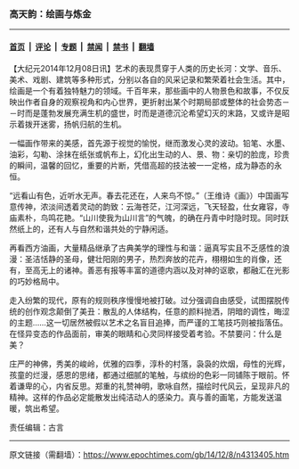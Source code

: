 ### 高天韵：绘画与炼金

---

#### [首页](../../../..?n4313405) &nbsp;|&nbsp; [评论](../../../../../epoch-comment?n4313405) &nbsp;|&nbsp; [专题](../../../../../epoch-special?n4313405) &nbsp;|&nbsp; [禁闻](../../../../../epoch-news?n4313405) &nbsp;|&nbsp; [禁书](../../../../../books?n4313405) &nbsp;|&nbsp; [翻墙](https://github.com/gfw-breaker/nogfw/blob/master/README.md?n4313405)


<div class="post_content" id="artbody" itemprop="articleBody">
 <!-- article content begin -->
 <p>
  【大纪元2014年12月08日讯】艺术的表现贯穿于人类的历史长河：文学、音乐、美术、戏剧、建筑等多种形式，分别以各自的风采记录和繁荣着社会生活。其中，绘画是一个有着独特魅力的领域。千百年来，那些画中的人物景色和故事，不仅反映出作者自身的观察视角和内心世界，更折射出某个时期局部或整体的社会势态－－时而是蓬勃发展充满生机的盛世，时而是道德沉沦希望幻灭的末路，又或许是昭示着拨开迷雾，扬帆归航的生机。
 </p>
 <p>
  一幅画作带来的美感，首先源于视觉的愉悦，继而激发心灵的波动。铅笔、水墨、油彩，勾勒、涂抹在纸张或帆布上，幻化出生动的人、景、物：亲切的脸庞，珍贵的瞬间，温馨的回忆，重要的片断，凭借高超的技法被一一定格，成为静态的永恒。
 </p>
 <p>
  “远看山有色，近听水无声。春去花还在，人来鸟不惊。”（王维诗《画》）中国画写意传神，浓淡间透着灵动的韵致：云海苍茫，江河深远，飞天轻盈，仕女雍容，寺庙素朴，鸟鸣花艳。“山川使我为山川言”的气魄，的确在丹青中时隐时现。同时跃然纸上的，还有人与自然和谐共处的宁静闲适。
 </p>
 <p>
  再看西方油画，大量精品继承了古典美学的理性与和谐：逼真写实且不乏感性的浪漫：圣洁恬静的圣母，健壮阳刚的男子，热烈奔放的花卉，栩栩如生的肖像，还有，至高无上的诸神。善恶有报等丰富的道德内涵以及对神的讴歌，都融汇在光影的巧妙格局中。
 </p>
 <p>
  走入纷繁的现代，原有的规则秩序慢慢地被打破。过分强调自由感受，试图摆脱传统的创作观念颠倒了美丑：散乱的人体结构，任意的颜料抛洒，阴暗的调性，晦涩的主题……这一切居然被假以艺术之名盲目追捧，而严谨的工笔技巧则被指落伍。在怪异变态的作品面前，审美的眼睛和心灵同样接受着考验。不禁要问：什么是美？
 </p>
 <p>
  庄严的神佛，秀美的峻岭，优雅的四季，淳朴的村落，袅袅的炊烟，母性的光辉，孩童的烂漫，感恩的思绪，都通过细腻的笔触，与缤纷的色彩一同铺陈于眼前。怀着谦卑的心，内省反思。郑重的礼赞神明，歌咏自然，描绘时代风云，呈现非凡的精神。这样的作品必定能散发出纯洁动人的感染力。真与善的画笔，方能发送温暖，筑出希望。
 </p>
 <p>
  责任编辑：古言
 </p>
 <!-- article content end -->
 <div id="below_article_ad">
 </div>
</div>


---

原文链接（需翻墙）：https://www.epochtimes.com/gb/14/12/8/n4313405.htm